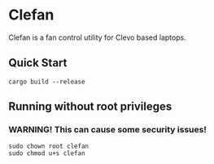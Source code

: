 # Clefan
Clefan is a fan control utility for Clevo based laptops.

## Quick Start
```console
cargo build --release
```

## Running without root privileges
### WARNING! This can cause some security issues!
```console
sudo chown root clefan
sudo chmod u+s clefan
```

